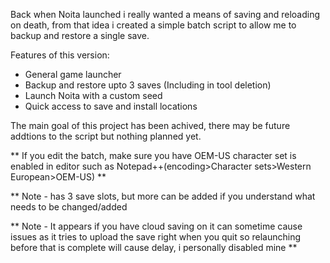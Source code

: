 Back when Noita launched i really wanted a means of saving and reloading on death, from that idea i created a simple batch script to allow me to backup and restore a single save.

Features of this version:

- General game launcher
- Backup and restore upto 3 saves (Including in tool deletion)
- Launch Noita with a custom seed
- Quick access to save and install locations

The main goal of this project has been achived, there may be future addtions to the script but nothing planned yet.

** If you edit the batch, make sure you have OEM-US character set is enabled in editor such as Notepad++(encoding>Character sets>Western European>OEM-US) **

** Note - has 3 save slots, but more can be added if you understand what needs to be changed/added

** Note - It appears if you have cloud saving on it can sometime cause issues as it tries to upload the save right when you quit so relaunching before that is complete will cause delay, i personally disabled mine **

